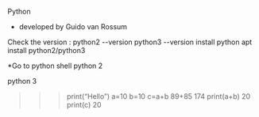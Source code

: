 ﻿Python 

- developed by Guido van Rossum

Check the version :
python2 --version 
python3 --version
 install python  apt install python2/python3

*Go to python shell 
python 2


python 3
>>>print(“Hello”)
>>> a=10
>>> b=10
>>> c=a+b
>>> 89+85
174
>>> print(a+b)
20
>>> print(c)
20
>>> 

